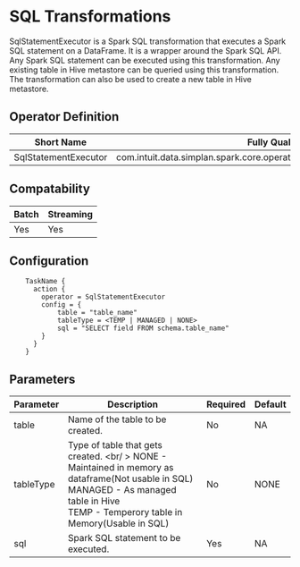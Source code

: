 # SQL Transformations

SqlStatementExecutor is a Spark SQL transformation that executes a Spark SQL statement on a DataFrame. It is a wrapper around the Spark SQL API. Any Spark SQL statement can be executed using this transformation. Any existing table in Hive metastore can be queried using this transformation. The transformation can also be used to create a new table in Hive metastore.

## Operator Definition

| Short Name | Fully Qualified Name |
|-----------|-------------|
| SqlStatementExecutor | com.intuit.data.simplan.spark.core.operators.transformations.SqlStatementOperator |

## Compatability

| Batch | Streaming |
|-------|-----------|
| Yes | Yes |

## Configuration
``` hocon
    TaskName {
      action {
        operator = SqlStatementExecutor
        config = {
            table = "table_name"
            tableType = <TEMP | MANAGED | NONE>
            sql = "SELECT field FROM schema.table_name"
        }
      }
    }
```

## Parameters
| Parameter | Description | Required | Default |
|-----------|-------------|----------|---------|
| table | Name of the table to be created. | No | NA |
| tableType | Type of table that gets created. <br/ > NONE - Maintained in memory as dataframe(Not usable in SQL)<br /> MANAGED - As managed table in Hive <br /> TEMP - Temperory table in Memory(Usable in SQL) | No | NONE |
| sql | Spark SQL statement to be executed. | Yes | NA |
